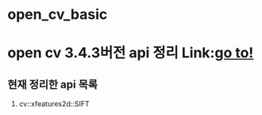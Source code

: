 # open_cv_basic

open cv 3.4.3버전 api 정리 Link:[go to!](https://hyj378.github.io/open_cv_basic/)
=============
현재 정리한 api 목록
-------------
1. cv::xfeatures2d::SIFT
